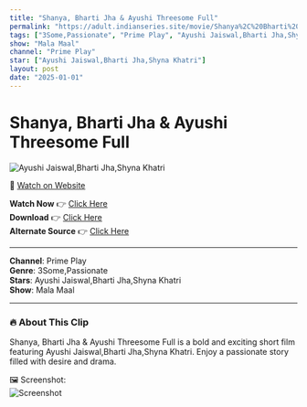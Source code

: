 ```yaml
---
title: "Shanya, Bharti Jha & Ayushi Threesome Full"
permalink: "https://adult.indianseries.site/movie/Shanya%2C%20Bharti%20Jha%20%26%20Ayushi%20Threesome%20Full"
tags: ["3Some,Passionate", "Prime Play", "Ayushi Jaiswal,Bharti Jha,Shyna Khatri"]
show: "Mala Maal"
channel: "Prime Play"
star: ["Ayushi Jaiswal,Bharti Jha,Shyna Khatri"]
layout: post
date: "2025-01-01"
---
```


# Shanya, Bharti Jha & Ayushi Threesome Full

![Ayushi Jaiswal,Bharti Jha,Shyna Khatri](https://shorts.desisins.com/wp-content/uploads/2023/10/Ayushi-Bharti-Shyna-Mala-Maal-PrimePlay-TellyPlay.com_.jpg)

🔗 [Watch on Website](https://adult.indianseries.site/movie/Shanya%2C%20Bharti%20Jha%20%26%20Ayushi%20Threesome%20Full)

**Watch Now** 👉 [Click Here](https://adult.indianseries.site/movie/Shanya%2C%20Bharti%20Jha%20%26%20Ayushi%20Threesome%20Full)  
**Download** 👉 [Click Here](https://adult.indianseries.site/movie/Shanya%2C%20Bharti%20Jha%20%26%20Ayushi%20Threesome%20Full)  
**Alternate Source** 👉 [Click Here](https://adult.indianseries.site/movie/Shanya%2C%20Bharti%20Jha%20%26%20Ayushi%20Threesome%20Full)

---

**Channel**: Prime Play  
**Genre**: 3Some,Passionate  
**Stars**: Ayushi Jaiswal,Bharti Jha,Shyna Khatri  
**Show**: Mala Maal

---

### 🔥 About This Clip

Shanya, Bharti Jha & Ayushi Threesome Full is a bold and exciting short film featuring Ayushi Jaiswal,Bharti Jha,Shyna Khatri. Enjoy a passionate story filled with desire and drama.
 
🖼️ Screenshot:  
![Screenshot](https://shorts.desisins.com/wp-content/uploads/2023/10/Ayushi-Bharti-Shyna-Mala-Maal-PrimePlay-TellyPlay.com_.jpg)
